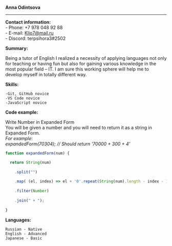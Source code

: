 **Anna Odintsova**
******

**Contact information:**  
    - Phone: +7 978 048 92 88  
    - E-mail: Klio7@mail.ru  
    - Discord: terpsihora3#2502  
    

**Summary:**  

Being a tutor of English I realized a necessity of applying languages not only for teaching or having fun but also for gaining various knowledge in the most popular field – IT. I am sure this working sphere will help me to develop myself in totally different way.   

**Skills:** 

    -Git, GitHub novice  
    -VS Code novice  
    -JavaScript novice  
    
    
**Code example:**  

Write Number in Expanded Form  
You will be given a number and you will need to return it as a string in Expanded Form.  
*For example:  
expandedForm(70304); // Should return '70000 + 300 + 4'*   


```javascript
function expandedForm(num) {   

  return String(num)     
  
    .split("")      
    
    .map( (el, index) => el + '0'.repeat(String(num).length - index - 1))    
    
    .filter(Number)      
    
    .join(" + ");    
    
}  
```     



**Languages:**  

    Russian - Native  
    English - Advanced  
    Japanese - Basic  
